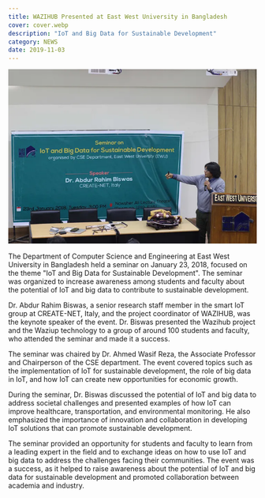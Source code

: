 ```yaml
---
title: WAZIHUB Presented at East West University in Bangladesh
cover: cover.webp
description: "IoT and Big Data for Sustainable Development"
category: NEWS
date: 2019-11-03
---
```


![image](cover.webp)

The Department of Computer Science and Engineering at East West University in Bangladesh held a seminar on January 23, 2018, focused on the theme 
"IoT and Big Data for Sustainable Development". The seminar was organized to increase awareness among students and faculty about the potential of
IoT and big data to contribute to sustainable development.

Dr. Abdur Rahim Biswas, a senior research staff member in the smart IoT group at CREATE-NET, Italy, and the project coordinator of WAZIHUB, was the
keynote speaker of the event. Dr. Biswas presented the Wazihub project and the Waziup technology to a group of around 100 students and faculty, who
attended the seminar and made it a success.

The seminar was chaired by Dr. Ahmed Wasif Reza, the Associate Professor and Chairperson of the CSE department. The event covered topics such as the
implementation of IoT for sustainable development, the role of big data in IoT, and how IoT can create new opportunities for economic growth.

During the seminar, Dr. Biswas discussed the potential of IoT and big data to address societal challenges and presented examples of how IoT can improve
healthcare, transportation, and environmental monitoring. He also emphasized the importance of innovation and collaboration in developing IoT solutions
that can promote sustainable development.

The seminar provided an opportunity for students and faculty to learn from a leading expert in the field and to exchange ideas on how to use IoT and big
data to address the challenges facing their communities. The event was a success, as it helped to raise awareness about the potential of IoT and big data
for sustainable development and promoted collaboration between academia and industry.
